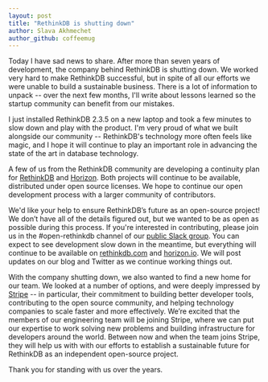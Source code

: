 ```yaml
---
layout: post
title: "RethinkDB is shutting down"
author: Slava Akhmechet
author_github: coffeemug
---
```


Today I have sad news to share. After more than seven years of development, the company behind RethinkDB is shutting down. We worked very hard to make RethinkDB successful, but in spite of all our efforts we were unable to build a sustainable business. There is a lot of information to unpack -- over the next few months, I'll write about lessons learned so the startup community can benefit from our mistakes.

I just installed RethinkDB 2.3.5 on a new laptop and took a few minutes to slow down and play with the product. I'm very proud of what we built alongside our community -- RethinkDB's technology more often feels like magic, and I hope it will continue to play an important role in advancing the state of the art in database technology.

A few of us from the RethinkDB community are developing a continuity plan for [RethinkDB](https://rethinkdb.com) and [Horizon](https://horizon.io). Both projects will continue to be available, distributed under open source licenses. We hope to continue our open development process with a larger community of contributors.

We'd like your help to ensure RethinkDB’s future as an open-source project! We don’t have all of the details figured out, but we wanted to be as open as possible during this process. If you're interested in contributing, please join us in the #open-rethinkdb channel of our [public Slack group](https://slack.rethinkdb.com). You can expect to see development slow down in the meantime, but everything will continue to be available on [rethinkdb.com]() and [horizon.io](). We will post updates on our blog and Twitter as we continue working things out.


With the company shutting down, we also wanted to find a new home for our team. We looked at a number of options, and were deeply impressed by [Stripe](https://stripe.com) -- in particular, their commitment to building better developer tools, contributing to the open source community, and helping technology companies to scale faster and more effectively. We’re excited that the members of our engineering team will be joining Stripe, where we can put our expertise to work solving new problems and building infrastructure for developers around the world. Between now and when the team joins Stripe, they will help us with with our efforts to establish a sustainable future for RethinkDB as an independent open-source project.

Thank you for standing with us over the years.
